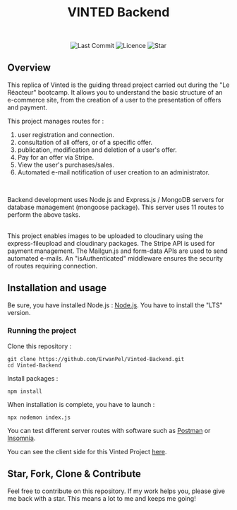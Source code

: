 
<h1 align="center">
VINTED Backend

</h1>

</br>

<p align="center">
	<img alt="Last Commit" src="https://img.shields.io/github/last-commit/ErwanPel/Vinted-Backend.svg?style=flat-square">
	<img alt="Licence" src="https://img.shields.io/github/license/ErwanPel/Vinted-Backend.svg?style=flat-square">
	<img alt="Star" src="https://img.shields.io/badge/you%20like%20%3F-STAR%20ME-blue.svg?style=flat-square">
</p>




## Overview

This replica of Vinted is the guiding thread project carried out during the "Le Réacteur" bootcamp. It allows you to understand the basic structure of an e-commerce site, from the creation of a user to the presentation of offers and payment.

This project manages routes for :

1) user registration and connection.
2) consultation of all offers, or of a specific offer.
3) publication, modification and deletion of a user's offer.
4) Pay for an offer via Stripe.
5) View the user's purchases/sales.
6) Automated e-mail notification of user creation to an administrator.

</br>

Backend development uses Node.js and Express.js / MongoDB servers for database management (mongoose package). This server uses 11 routes to perform the above tasks.

</br>
This project enables images to be uploaded to cloudinary using the express-fileupload and cloudinary packages.
The Stripe API is used for payment management.
The Mailgun.js and form-data APIs are used to send automated e-mails.
An "isAuthenticated" middleware ensures the security of routes requiring connection.




## Installation and usage

Be sure, you have installed Node.js : [Node.js](https://nodejs.org/en). You have to install the "LTS" version.

### Running the project

Clone this repository :

```
git clone https://github.com/ErwanPel/Vinted-Backend.git
cd Vinted-Backend
```

Install packages :

```
npm install

```

When installation is complete, you have to launch  :

```
npx nodemon index.js

```

You can test different server routes with software such as [Postman](https://www.postman.com/) or [Insomnia](https://insomnia.rest/).

You can see the client side for this Vinted Project [here](https://github.com/ErwanPel/Vinted-frontend).

## Star, Fork, Clone & Contribute

Feel free to contribute on this repository. If my work helps you, please give me back with a star. This means a lot to me and keeps me going!
